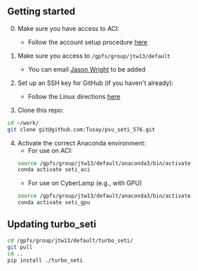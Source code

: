 ## Getting started

0. Make sure you have access to ACI:
   * Follow the account setup procedure [here](https://www.icds.psu.edu/computing-services/account-setup/)

1. Make sure you access to ```/gpfs/group/jtw13/default```
    * You can email [Jason Wright](mailto:astrowright@gmail.com) to be added

2. Set up an SSH key for GitHub (if you haven't already):
   * Follow the Linux directions [here](https://docs.github.com/en/free-pro-team@latest/github/authenticating-to-github/generating-a-new-ssh-key-and-adding-it-to-the-ssh-agent)

3. Clone this repo:
```bash
cd ~/work/
git clone git@github.com:Tusay/psu_seti_576.git
```

4. Activate the correct Anaconda environment:
    * For use on ACI:
    ```bash
    source /gpfs/group/jtw13/default/anaconda3/bin/activate
    conda activate seti_aci
    ```
    * For use on CyberLamp (e.g., with GPU)
    ```bash
    source /gpfs/group/jtw13/default/anaconda3/bin/activate
    conda activate seti_gpu
    ```

## Updating turbo_seti

```bash
cd /gpfs/group/jtw13/default/turbo_seti/
git pull
cd ..
pip install ./turbo_seti
```
